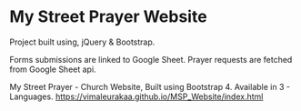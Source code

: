 # My Street Prayer Website
Project built using,
jQuery & Bootstrap.

Forms submissions are linked to Google Sheet.
Prayer requests are fetched from Google Sheet api.

My Street Prayer - Church Website, Built using Bootstrap 4. Available in 3 - Languages.
https://vimaleurakaa.github.io/MSP_Website/index.html
